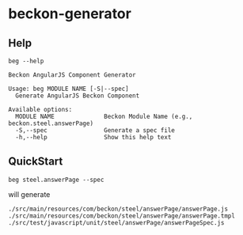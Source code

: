 # beckon-generator

## Help

```shell
beg --help
```

```
Beckon AngularJS Component Generator

Usage: beg MODULE NAME [-S|--spec]
  Generate AngularJS Beckon Component

Available options:
  MODULE NAME              Beckon Module Name (e.g., beckon.steel.answerPage)
  -S,--spec                Generate a spec file
  -h,--help                Show this help text
```


## QuickStart

```shell
beg steel.answerPage --spec
```

will generate

```
./src/main/resources/com/beckon/steel/answerPage/answerPage.js
./src/main/resources/com/beckon/steel/answerPage/answerPage.tmpl
./src/test/javascript/unit/steel/answerPage/answerPageSpec.js
```

